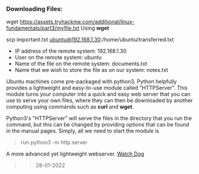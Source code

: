 ### Downloading Files:
wget https://assets.tryhackme.com/additional/linux-fundamentals/part3/myfile.txt Using **wget** 

scp important.txt ubuntu@192.168.1.30:/home/ubuntu/transferred.txt
- IP address of the remote system: 192.168.1.30
- User on the remote system:	ubuntu
- Name of the file on the remote system:	documents.txt
- Name that we wish to store the file as on our system:	notes.txt

Ubuntu machines come pre-packaged with python3. Python helpfully provides a lightweight and easy-to-use module called "HTTPServer". This module turns your computer into a quick and easy web server that you can use to serve your own files, where they can then be downloaded by another computing using commands such as **curl** and **wget**. 

Python3's "HTTPServer" will serve the files in the directory that you run the command, but this can be changed by providing options that can be found in the manual pages. Simply, all we need to start the module is 
>run python3 -m  http.server 

 A more advanced yet lightweight webserver. [Watch Dog](https://github.com/sc0tfree/updog)
 
 >> 28-01-2022


